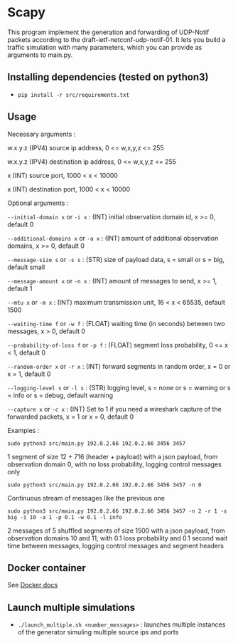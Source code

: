 # Scapy

This program implement the generation and forwarding of UDP-Notif packets according to the draft-ietf-netconf-udp-notif-01. It lets you build a traffic simulation with many parameters, which you can provide as arguments to main.py.

## Installing dependencies (tested on python3)
- `pip install -r src/requirements.txt`

## Usage
Necessary arguments :

w.x.y.z (IPV4) source ip address, 0 <= w,x,y,z <= 255

w.x.y.z (IPV4) destination ip address, 0 <= w,x,y,z <= 255

x (INT) source port, 1000 < x < 10000

x (INT) destination port, 1000 < x < 10000


Optional arguments :

`--initial-domain x` or `-i x` : (INT) initial observation domain id, x >= 0, default 0

`--additional-domains x` or `-a x` : (INT) amount of additional observation domains, x >= 0, default 0

`--message-size s` or `-s s` : (STR) size of payload data, s = small or s = big, default small

`--message-amount x` or `-n x` : (INT) amount of messages to send, x >= 1, default 1

`--mtu x` or `-m x` : (INT) maximum transmission unit, 16 < x < 65535, default 1500

`--waiting-time f` or `-w f` : (FLOAT) waiting time (in seconds) between two messages, x > 0, default 0

`--probability-of-loss f` or `-p f` : (FLOAT) segment loss probability, 0 <= x < 1, default 0

`--random-order x` or `-r x` : (INT) forward segments in random order, x = 0 or x = 1, default 0

`--logging-level s` or `-l s` : (STR) logging level, s = none or s = warning or s = info or s = debug, default warning

`--capture x` or `-c x` : (INT) Set to 1 if you need a wireshark capture of the forwarded packets, x = 1 or x = 0, default 0

Examples :

`sudo python3 src/main.py 192.0.2.66 192.0.2.66 3456 3457`

1 segment of size 12 + 716 (header + payload) with a json payload, from observation domain 0, with no loss probability, logging control messages only

`sudo python3 src/main.py 192.0.2.66 192.0.2.66 3456 3457 -n 0`

Continuous stream of messages like the previous one

`sudo python3 src/main.py 192.0.2.66 192.0.2.66 3456 3457 -n 2 -r 1 -s big -i 10 -a 1 -p 0.1 -w 0.1 -l info`

2 messages of 5 shuffled segments of size 1500 with a json payload, from observation domains 10 and 11, with 0.1 loss probability and 0.1 second wait time between messages, logging control messages and segment headers

## Docker container
See [Docker docs](docker)

## Launch multiple simulations
- `./launch_multiple.sh <number_messages>` : launches multiple instances of the generator simuling multiple source ips and ports
